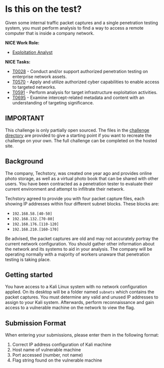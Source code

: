 # Is this on the test?

Given some internal traffic packet captures and a single penetration testing system, you must perform analysis to find a way to access a remote computer that is inside a company network.

**NICE Work Role:** 

- [Exploitation Analyst](https://niccs.cisa.gov/workforce-development/nice-framework)

**NICE Tasks:**
  - [T0028](https://niccs.cisa.gov/workforce-development/nice-framework) - Conduct and/or support authorized penetration testing on enterprise network assets.
  - [T0570](https://niccs.cisa.gov/workforce-development/nice-framework) - Apply and utilize authorized cyber capabilities to enable access to targeted networks.
  - [T0591](https://niccs.cisa.gov/workforce-development/nice-framework) - Perform analysis for target infrastructure exploitation activities.
  - [T0695](https://niccs.cisa.gov/workforce-development/nice-framework) - Examine intercept-related metadata and content with an understanding of targeting significance.

## IMPORTANT
This challenge is only partially open sourced. The files in the [challenge directory](challenge) are provided to give a starting point if you want to recreate the challenge on your own. The full challenge can be completed on the hosted site.

## Background

The company, Techstory, was created one year ago and provides online photo storage, as well as a virtual photo book that can be shared with other users. You have been contracted as a penetration tester to evaluate their current environment and attempt to infiltrate their network.

Techstory agreed to provide you with four packet capture files, each showing IP addresses within four different subnet blocks. These blocks are:
* `192.168.58.[40-50]`
* `192.168.132.[70-80]`
* `192.168.176.[110-120]`
* `192.168.210.[160-170]`

Be advised, the packet captures are old and may not accurately portray the current network configuration. You should gather other information about the network and its systems to aid in your analysis. The company will be operating normally with a majority of workers unaware that penetration testing is taking place.

## Getting started 

You have access to a Kali Linux system with no network configuration applied. On its desktop will be a folder named `subnets` which contains the packet captures. You must determine any valid and unused IP addresses to assign to your Kali system. Afterwards, perform reconnaissance and gain access to a vulnerable machine on the network to view the flag.

## Submission Format
When entering your submissions, please enter them in the following format:
1. Correct IP address configuration of Kali machine
2. Host name of vulnerable machine 
3. Port accessed (number, not name) 
4. Flag string found on the vulnerable machine
